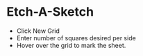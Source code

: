 # Etch-A-Sketch
- Click New Grid
- Enter number of squares desired per side
- Hover over the grid to mark the sheet.
